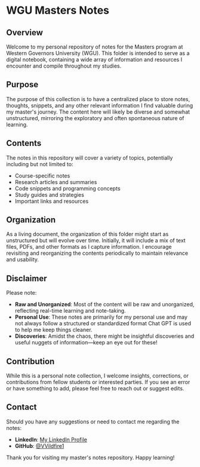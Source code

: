 # WGU Masters Notes

## Overview

Welcome to my personal repository of notes for the Masters program at Western Governors University (WGU). This folder is intended to serve as a digital notebook, containing a wide array of information and resources I encounter and compile throughout my studies.

## Purpose

The purpose of this collection is to have a centralized place to store notes, thoughts, snippets, and any other relevant information I find valuable during my master's journey. The content here will likely be diverse and somewhat unstructured, mirroring the exploratory and often spontaneous nature of learning.

## Contents

The notes in this repository will cover a variety of topics, potentially including but not limited to:
- Course-specific notes
- Research articles and summaries
- Code snippets and programming concepts
- Study guides and strategies
- Important links and resources

## Organization

As a living document, the organization of this folder might start as unstructured but will evolve over time. Initially, it will include a mix of text files, PDFs, and other formats as I capture information. I encourage revisiting and reorganizing the contents periodically to maintain relevance and usability.

## Disclaimer

Please note:
- **Raw and Unorganized**: Most of the content will be raw and unorganized, reflecting real-time learning and note-taking.
- **Personal Use**: These notes are primarily for my personal use and may not always follow a structured or standardized format Chat GPT is used to help me keep things cleaner.
- **Discoveries**: Amidst the chaos, there might be insightful discoveries and useful nuggets of information—keep an eye out for these!

## Contribution

While this is a personal note collection, I welcome insights, corrections, or contributions from fellow students or interested parties. If you see an error or have something to add, please feel free to reach out or suggest edits.

## Contact

Should you have any suggestions or need to contact me regarding the notes:
- **LinkedIn**: [My LinkedIn Profile](www.linkedin.com/in/1-michael-graves)
- **GitHub**: [@VVildfire1](https://github.com/VVildfire1)

Thank you for visiting my master's notes repository. Happy learning!
